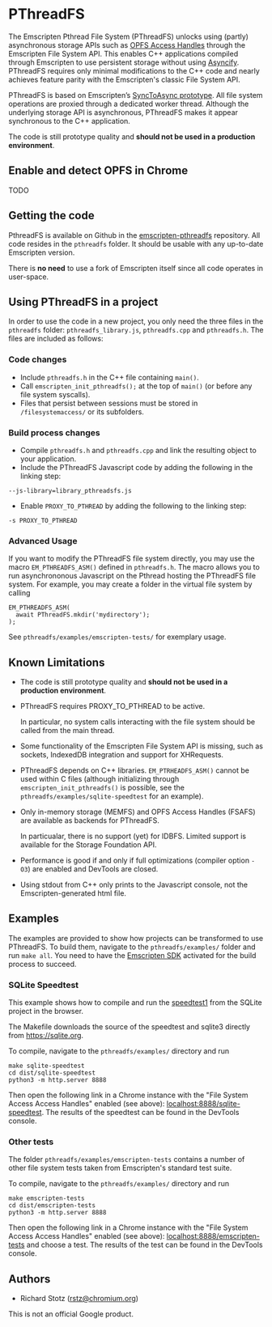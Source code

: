 # PThreadFS

The Emscripten Pthread File System (PThreadFS) unlocks using (partly) asynchronous storage APIs such as [OPFS Access Handles](https://docs.google.com/document/d/121OZpRk7bKSF7qU3kQLqAEUVSNxqREnE98malHYwWec/edit#heading=h.gj2fudnvy982) through the Emscripten File System API. This enables C++ applications compiled through Emscripten to use persistent storage without using [Asyncify](https://emscripten.org/docs/porting/asyncify.html). PThreadFS requires only minimal modifications to the C++ code and nearly achieves feature parity with the Emscripten's classic File System API.

PThreadFS is based on Emscripten’s [SyncToAsync prototype](https://github.com/emscripten-core/emscripten/pull/13298). All file system operations are proxied through a dedicated worker thread. Although the underlying storage API is asynchronous, PThreadFS makes it appear synchronous to the C++ application.

The code is still prototype quality and **should not be used in a production environment**.

## Enable and detect OPFS in Chrome

TODO

## Getting the code

PthreadFS is available on Github in the [emscripten-pthreadfs](https://github.com/rstz/emscripten-pthreadfs) repository. All code resides in the `pthreadfs` folder. It should be usable with any up-to-date Emscripten version. 

There is **no need** to use a fork of Emscripten itself since all code operates in user-space.

## Using PThreadFS in a project

In order to use the code in a new project, you only need the three files in the `pthreadfs` folder: `pthreadfs_library.js`, `pthreadfs.cpp` and `pthreadfs.h`. The files are included as follows:

### Code changes

- Include `pthreadfs.h` in the C++ file containing `main()`. 
- Call `emscripten_init_pthreadfs();` at the top of `main()` (or before any file system syscalls).
- Files that persist between sessions must be stored in `/filesystemaccess/` or its subfolders.

### Build process changes

- Compile `pthreadfs.h` and `pthreadfs.cpp` and link the resulting object to your application.
- Include the PThreadFS Javascript code by adding the following in the linking step:
```
--js-library=library_pthreadsfs.js
```
- Enable `PROXY_TO_PTHREAD` by adding the following to the linking step:
```
-s PROXY_TO_PTHREAD
```

### Advanced Usage

If you want to modify the PThreadFS file system directly, you may use the macro `EM_PTHREADFS_ASM()` defined in `pthreadfs.h`. The macro allows you to run asynchrononous Javascript on the Pthread hosting the PThreadFS file system. For example, you may create a folder in the virtual file system by calling
```
EM_PTHREADFS_ASM(
  await PThreadFS.mkdir('mydirectory');
);
```
See `pthreadfs/examples/emscripten-tests/` for exemplary usage.


## Known Limitations

- The code is still prototype quality and **should not be used in a production environment**.
- PThreadFS requires PROXY_TO_PTHREAD to be active.

  In particular, no system calls interacting with the file system should be called from the main thread.
- Some functionality of the Emscripten File System API is missing, such as sockets, IndexedDB integration and support for XHRequests.
- PThreadFS depends on C++ libraries. `EM_PTRHEADFS_ASM()` cannot be used within C files (although initializing through `emscripten_init_pthreadfs()` is possible, see the `pthreadfs/examples/sqlite-speedtest` for an example).
- Only in-memory storage (MEMFS) and OPFS Access Handles (FSAFS) are available as backends for PThreadFS. 

  In particualar, there is no support (yet) for IDBFS. Limited support is available for the Storage Foundation API.
- Performance is good if and only if full optimizations (compiler option `-O3`) are enabled and DevTools are closed.
- Using stdout from C++ only prints to the Javascript console, not the Emscripten-generated html file.


## Examples

The examples are provided to show how projects can be transformed to use PThreadFS. To build them, navigate to the `pthreadfs/examples/` folder and run `make all`. You need to have the [Emscripten SDK](https://emscripten.org/docs/getting_started/downloads.html) activated for the build process to succeed.

### SQLite Speedtest

This example shows how to compile and run the [speedtest1](https://www.sqlite.org/cpu.html) from the SQLite project in the browser.

The Makefile downloads the source of the speedtest and sqlite3 directly from <https://sqlite.org>.

To compile, navigate to the `pthreadfs/examples/` directory and run

```shell
make sqlite-speedtest
cd dist/sqlite-speedtest
python3 -m http.server 8888
```
Then open the following link in a Chrome instance with the
"File System Access Access Handles" enabled (see above):
[localhost:8888/sqlite-speedtest](http://localhost:8888/sqlite-speedtest). The results of the speedtest can be found in the DevTools console.

### Other tests

The folder `pthreadfs/examples/emscripten-tests` contains a number of other file system tests taken from Emscripten's standard test suite.

To compile, navigate to the `pthreadfs/examples/` directory and run

```shell
make emscripten-tests
cd dist/emscripten-tests
python3 -m http.server 8888
```
Then open the following link in a Chrome instance with the
"File System Access Access Handles" enabled (see above):
[localhost:8888/emscripten-tests](http://localhost:8888/emscripten-tests) and choose a test. The results of the test can be found in the DevTools console.

## Authors
- Richard Stotz (<rstz@chromium.org>)

This is not an official Google product.